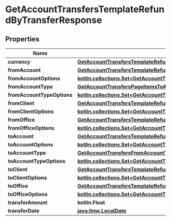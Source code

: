 
# GetAccountTransfersTemplateRefundByTransferResponse

## Properties
| Name | Type | Description | Notes |
| ------------ | ------------- | ------------- | ------------- |
| **currency** | [**GetAccountTransfersTemplateRefundByTransferCurrency**](GetAccountTransfersTemplateRefundByTransferCurrency.md) |  |  [optional] |
| **fromAccount** | [**GetAccountTransfersTemplateRefundByTransferFromAccount**](GetAccountTransfersTemplateRefundByTransferFromAccount.md) |  |  [optional] |
| **fromAccountOptions** | [**kotlin.collections.Set&lt;GetAccountTransfersTemplateRefundByTransferFromAccountOptions&gt;**](GetAccountTransfersTemplateRefundByTransferFromAccountOptions.md) |  |  [optional] |
| **fromAccountType** | [**GetAccountTransfersPageItemsToAccountType**](GetAccountTransfersPageItemsToAccountType.md) |  |  [optional] |
| **fromAccountTypeOptions** | [**kotlin.collections.Set&lt;GetAccountTransfersFromAccountType&gt;**](GetAccountTransfersFromAccountType.md) |  |  [optional] |
| **fromClient** | [**GetAccountTransfersTemplateRefundByTransferFromClient**](GetAccountTransfersTemplateRefundByTransferFromClient.md) |  |  [optional] |
| **fromClientOptions** | [**kotlin.collections.Set&lt;GetAccountTransfersTemplateRefundByTransferFromClientOptions&gt;**](GetAccountTransfersTemplateRefundByTransferFromClientOptions.md) |  |  [optional] |
| **fromOffice** | [**GetAccountTransfersTemplateRefundByTransferFromOffice**](GetAccountTransfersTemplateRefundByTransferFromOffice.md) |  |  [optional] |
| **fromOfficeOptions** | [**kotlin.collections.Set&lt;GetAccountTransfersTemplateRefundByTransferFromOfficeOptions&gt;**](GetAccountTransfersTemplateRefundByTransferFromOfficeOptions.md) |  |  [optional] |
| **toAccount** | [**GetAccountTransfersTemplateRefundByTransferToAccount**](GetAccountTransfersTemplateRefundByTransferToAccount.md) |  |  [optional] |
| **toAccountOptions** | [**kotlin.collections.Set&lt;GetAccountTransfersTemplateRefundByTransferToAccount&gt;**](GetAccountTransfersTemplateRefundByTransferToAccount.md) |  |  [optional] |
| **toAccountType** | [**GetAccountTransfersFromAccountType**](GetAccountTransfersFromAccountType.md) |  |  [optional] |
| **toAccountTypeOptions** | [**kotlin.collections.Set&lt;GetAccountTransfersFromAccountType&gt;**](GetAccountTransfersFromAccountType.md) |  |  [optional] |
| **toClient** | [**GetAccountTransfersTemplateRefundByTransferToClient**](GetAccountTransfersTemplateRefundByTransferToClient.md) |  |  [optional] |
| **toClientOptions** | [**kotlin.collections.Set&lt;GetAccountTransfersTemplateRefundByTransferFromClientOptions&gt;**](GetAccountTransfersTemplateRefundByTransferFromClientOptions.md) |  |  [optional] |
| **toOffice** | [**GetAccountTransfersTemplateRefundByTransferFromOffice**](GetAccountTransfersTemplateRefundByTransferFromOffice.md) |  |  [optional] |
| **toOfficeOptions** | [**kotlin.collections.Set&lt;GetAccountTransfersTemplateRefundByTransferFromOfficeOptions&gt;**](GetAccountTransfersTemplateRefundByTransferFromOfficeOptions.md) |  |  [optional] |
| **transferAmount** | **kotlin.Float** |  |  [optional] |
| **transferDate** | [**java.time.LocalDate**](java.time.LocalDate.md) |  |  [optional] |




